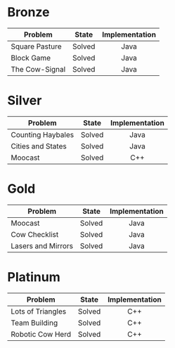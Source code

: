 # Bronze
| Problem        | State           | Implementation  |
| ------------- |:---------------:| :--------------:|
| Square Pasture | Solved          | Java            |
| Block Game     | Solved          | Java            |
| The Cow-Signal | Solved          | Java            |
# Silver
| Problem        | State           | Implementation  |
| ------------- |:---------------:| :--------------:|
| Counting Haybales | Solved          | Java            |
| Cities and States     | Solved          | Java            |
| Moocast | Solved          | C++            |
# Gold
| Problem        | State           | Implementation  |
| ------------- |:---------------:| :--------------:|
| Moocast | Solved          | Java            |
| Cow Checklist     | Solved          | Java            |
| Lasers and Mirrors | Solved          | Java            |
# Platinum
| Problem        | State           | Implementation  |
| ------------- |:---------------:| :--------------:|
| Lots of Triangles | Solved          | C++            |
| Team Building     | Solved          | C++            |
| Robotic Cow Herd | Solved          | C++            |

